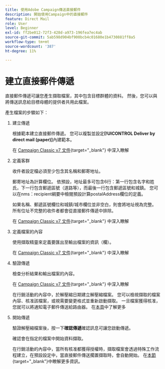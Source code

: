 ```yaml
---
title: 使用Adobe Campaign傳送直接郵件
description: 開始使用Campaign中的直接郵件
feature: Direct Mail
role: User
level: Beginner
exl-id: ff2be012-72f3-428d-a973-196fea7ec4ab
source-git-commit: 5ab598d904bf900bcb4c01680e1b4730881ff8a5
workflow-type: tm+mt
source-wordcount: '387'
ht-degree: 11%

---
```


# 建立直接郵件傳遞

直接郵件傳遞可讓您產生擷取檔案，其中包含目標群體的資料。 然後，您可以與將傳送訊息給目標母體的提供者共用此檔案。

產生檔案的步驟如下：

1. 建立傳遞

   根據範本建立直接郵件傳遞。 您可以複製並設定&#x200B;**[!UICONTROL Deliver by direct mail (paper)]**&#x200B;內建範本。

   在 [Campaign Classic v7 文件](https://experienceleague.adobe.com/docs/campaign-classic/using/sending-messages/sending-direct-mail/creating-a-direct-mail-delivery.html){target="_blank"} 中深入瞭解

1. 定義客群

   收件者設定檔必須至少包含其名稱和郵寄地址。

   郵寄地址為計算欄位。 依預設，地址最多可包含6行：第一行包含名字和姓氏，下一行包含郵遞區號（道路等），而最後一行包含郵遞區號和城鎮。 您可以在nms：recipient綱要中檢閱預設計算postalAddress欄位的定義。

   如果名稱、郵遞區號欄位和城鎮/城市欄位並非空白，則會將地址視為完整。 所有位址不完整的收件者都會從直接郵件傳遞中排除。

   在 [Campaign Classic v7 文件](https://experienceleague.adobe.com/docs/campaign-classic/using/sending-messages/key-steps-when-creating-a-delivery/steps-defining-the-target-population.html){target="_blank"} 中深入瞭解

1. 定義檔案的內容

   使用擷取精靈來定義要匯出至輸出檔案的資訊（欄）。

   在 [Campaign Classic v7 文件](https://experienceleague.adobe.com/docs/campaign-classic/using/sending-messages/sending-direct-mail/defining-the-direct-mail-content.html){target="_blank"} 中深入瞭解

1. 驗證傳遞

   檢查分析結果和輸出檔案的內容。

   在 [Campaign Classic v7 文件](https://experienceleague.adobe.com/docs/campaign-classic/using/sending-messages/sending-direct-mail/validating.html){target="_blank"} 中深入瞭解

   在行銷活動的內容中，於解壓縮日期建立解壓縮檔案。 您可以檢視擷取的檔案內容、核准該檔案，或視需要變更格式並重新啟動擷取。 一旦檔案獲得核准，您就可以將通知電子郵件傳送給路由器。 在[本頁](https://experienceleague.adobe.com/docs/campaign/automation/campaign-orchestration/marketing-campaign-approval.html?lang=zh-Hant)中了解更多

1. 開始傳遞

   驗證解壓縮檔案後，按一下&#x200B;**確認傳遞**&#x200B;確認訊息可讓您啟動傳遞。

   確認會在指定的檔案中開始資料擷取。

   在行銷活動的內容中，當所有核准都獲得授權時，擷取檔案會透過特殊工作流程建立，在預設設定中，當直接郵件傳送擱置擷取時，會自動開始。 在[本節](https://experienceleague.adobe.com/docs/campaign/automation/campaign-orchestration/marketing-campaign-deliveries.html?lang=zh-Hant){target="_blank"}中瞭解更多資訊。
